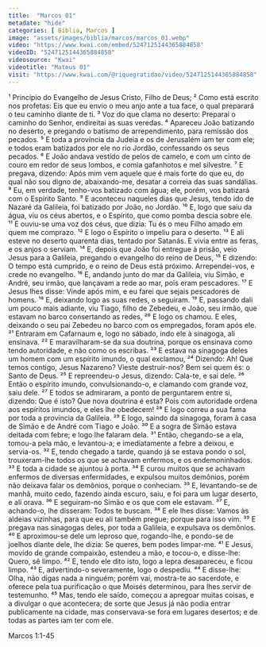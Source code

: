 ```yaml
---
title:  "Marcos 01"
metadate: "hide"
categories: [ Biblia, Marcos ]
image: "assets/images/biblia/marcos/marcos_01.webp"
video: "https://www.kwai.com/embed/5247125144365884858"
videoID: "5247125144365884858"
videosource: "Kwai"
videotitle: "Mateus 01"
visit: "https://www.kwai.com/@riquegratidao/video/5247125144365884858"
---
```


¹ Princípio do Evangelho de Jesus Cristo, Filho de Deus;
² Como está escrito nos profetas: Eis que eu envio o meu anjo ante a tua face, o qual preparará o teu caminho diante de ti.
³ Voz do que clama no deserto: Preparai o caminho do Senhor, endireitai as suas veredas.
⁴ Apareceu João batizando no deserto, e pregando o batismo de arrependimento, para remissão dos pecados.
⁵ E toda a província da Judeia e os de Jerusalém iam ter com ele; e todos eram batizados por ele no rio Jordão, confessando os seus pecados.
⁶ E João andava vestido de pelos de camelo, e com um cinto de couro em redor de seus lombos, e comia gafanhotos e mel silvestre.
⁷ E pregava, dizendo: Após mim vem aquele que é mais forte do que eu, do qual não sou digno de, abaixando-me, desatar a correia das suas sandálias.
⁸ Eu, em verdade, tenho-vos batizado com água; ele, porém, vos batizará com o Espírito Santo.
⁹ E aconteceu naqueles dias que Jesus, tendo ido de Nazaré da Galileia, foi batizado por João, no Jordão.
¹⁰ E, logo que saiu da água, viu os céus abertos, e o Espírito, que como pomba descia sobre ele.
¹¹ E ouviu-se uma voz dos céus, que dizia: Tu és o meu Filho amado em quem me comprazo.
¹² E logo o Espírito o impeliu para o deserto.
¹³ E ali esteve no deserto quarenta dias, tentado por Satanás. E vivia entre as feras, e os anjos o serviam.
¹⁴ E, depois que João foi entregue à prisão, veio Jesus para a Galileia, pregando o evangelho do reino de Deus,
¹⁵ E dizendo: O tempo está cumprido, e o reino de Deus está próximo. Arrependei-vos, e crede no evangelho.
¹⁶ E, andando junto do mar da Galileia, viu Simão, e André, seu irmão, que lançavam a rede ao mar, pois eram pescadores.
¹⁷ E Jesus lhes disse: Vinde após mim, e eu farei que sejais pescadores de homens.
¹⁸ E, deixando logo as suas redes, o seguiram.
¹⁹ E, passando dali um pouco mais adiante, viu Tiago, filho de Zebedeu, e João, seu irmão, que estavam no barco consertando as redes,
²⁰ E logo os chamou. E eles, deixando o seu pai Zebedeu no barco com os empregados, foram após ele.
²¹ Entraram em Cafarnaum e, logo no sábado, indo ele à sinagoga, ali ensinava.
²² E maravilharam-se da sua doutrina, porque os ensinava como tendo autoridade, e não como os escribas.
²³ E estava na sinagoga deles um homem com um espírito imundo, o qual exclamou,
²⁴ Dizendo: Ah! Que temos contigo, Jesus Nazareno? Vieste destruir-nos? Bem sei quem és: o Santo de Deus.
²⁵ E repreendeu-o Jesus, dizendo: Cala-te, e sai dele.
²⁶ Então o espírito imundo, convulsionando-o, e clamando com grande voz, saiu dele.
²⁷ E todos se admiraram, a ponto de perguntarem entre si, dizendo: Que é isto? Que nova doutrina é esta? Pois com autoridade ordena aos espíritos imundos, e eles lhe obedecem!
²⁸ E logo correu a sua fama por toda a província da Galileia.
²⁹ E logo, saindo da sinagoga, foram à casa de Simão e de André com Tiago e João.
³⁰ E a sogra de Simão estava deitada com febre; e logo lhe falaram dela.
³¹ Então, chegando-se a ela, tomou-a pela mão, e levantou-a; e imediatamente a febre a deixou, e servia-os.
³² E, tendo chegado a tarde, quando já se estava pondo o sol, trouxeram-lhe todos os que se achavam enfermos, e os endemoninhados.
³³ E toda a cidade se ajuntou à porta.
³⁴ E curou muitos que se achavam enfermos de diversas enfermidades, e expulsou muitos demônios, porém não deixava falar os demônios, porque o conheciam.
³⁵ E, levantando-se de manhã, muito cedo, fazendo ainda escuro, saiu, e foi para um lugar deserto, e ali orava.
³⁶ E seguiram-no Simão e os que com ele estavam.
³⁷ E, achando-o, lhe disseram: Todos te buscam.
³⁸ E ele lhes disse: Vamos às aldeias vizinhas, para que eu ali também pregue; porque para isso vim.
³⁹ E pregava nas sinagogas deles, por toda a Galileia, e expulsava os demônios.
⁴⁰ E aproximou-se dele um leproso que, rogando-lhe, e pondo-se de joelhos diante dele, lhe dizia: Se queres, bem podes limpar-me.
⁴¹ E Jesus, movido de grande compaixão, estendeu a mão, e tocou-o, e disse-lhe: Quero, sê limpo.
⁴² E, tendo ele dito isto, logo a lepra desapareceu, e ficou limpo.
⁴³ E, advertindo-o severamente, logo o despediu.
⁴⁴ E disse-lhe: Olha, não digas nada a ninguém; porém vai, mostra-te ao sacerdote, e oferece pela tua purificação o que Moisés determinou, para lhes servir de testemunho.
⁴⁵ Mas, tendo ele saído, começou a apregoar muitas coisas, e a divulgar o que acontecera; de sorte que Jesus já não podia entrar publicamente na cidade, mas conservava-se fora em lugares desertos; e de todas as partes iam ter com ele. 

Marcos 1:1-45